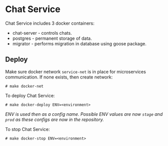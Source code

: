 # Chat Service

Chat Service includes 3 docker containers:
- chat-server - controls chats.
- postgres - permanent storage of data.
- migrator - performs migration in database using goose package.

## Deploy

Make sure docker network `service-net` is in place for microservices communication. If none exists, then create network:
```
# make docker-net
```

To deploy Chat Service:
```
# make docker-deploy ENV=<environment>
```
*ENV is used then as a config name. Possible ENV values are now `stage` and `prod` as these configs are now in the repository.*

To stop Chat Service:
```
# make docker-stop ENV=<environment>
```
